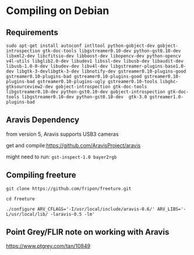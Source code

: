 # Compiling on Debian

## Requirements

`sudo apt-get install autoconf intltool python-gobject-dev gobject-introspection gtk-doc-tools libgstreamer0.10-dev python-gst0.10-dev libxml2-dev libcfitsio-dev libboost-dev libopencv-dev python-opencv v4l-utils libglib2.0-dev libudev1 libssl-dev libusb-dev libaudit-dev libusb-1.0-0-dev libudev-dev libv4l-dev libgstreamer-plugins-base1.0-dev libgtk-3-devlibgtk-3-dev libnotify-dev gstreamer0.10-plugins-good gstreamer0.10-plugins-bad gstreamer0.10-plugins-good gstreamer0.10-plugins-bad gstreamer0.10-plugins-ugly gstreamer0.10-tools libghc-gtksourceview2-dev gobject-introspection gtk-doc-tools libgstreamer0.10-dev python-gst0.10-dev gobject-introspection gtk-doc-tools libgstreamer0.10-dev python-gst0.10-dev  gtk-3.0 gstreamer1.0-plugins-bad`



## Aravis Dependency
from version 5, Aravis supports USB3 cameras

get and compile:https://github.com/AravisProject/aravis

might need to run:
`gst-inspect-1.0 bayer2rgb`



## Compiling freeture

`git clone https://github.com/fripon/freeture.git`

`cd freeture`

`./configure ARV_CFLAGS='-I/usr/local/include/aravis-0.6/' ARV_LIBS='-L/usr/local/lib/ -laravis-0.5 -lm'`



## Point Grey/FLIR note on working with Aravis

https://www.ptgrey.com/tan/10849

